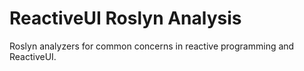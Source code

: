 # ReactiveUI Roslyn Analysis

Roslyn analyzers for common concerns in reactive programming and ReactiveUI.
